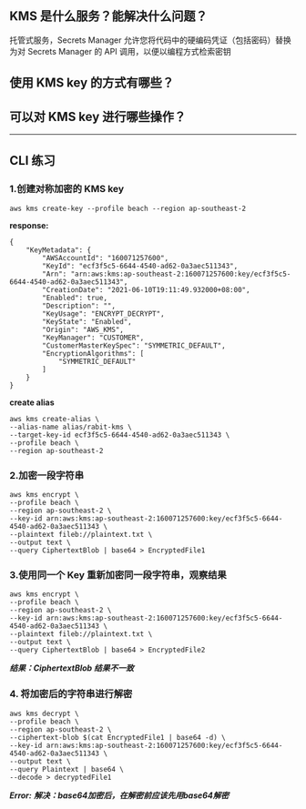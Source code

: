 ## KMS 是什么服务？能解决什么问题？
托管式服务，Secrets Manager 允许您将代码中的硬编码凭证（包括密码）替换为对 Secrets Manager 的 API 调用，以便以编程方式检索密钥
## 使用 KMS key 的方式有哪些？

## 可以对 KMS key 进行哪些操作？

***

## CLI 练习
### 1.创建对称加密的 KMS key
```
aws kms create-key --profile beach --region ap-southeast-2

```
**response:**

```
{
    "KeyMetadata": {
        "AWSAccountId": "160071257600",
        "KeyId": "ecf3f5c5-6644-4540-ad62-0a3aec511343",
        "Arn": "arn:aws:kms:ap-southeast-2:160071257600:key/ecf3f5c5-6644-4540-ad62-0a3aec511343",
        "CreationDate": "2021-06-10T19:11:49.932000+08:00",
        "Enabled": true,
        "Description": "",
        "KeyUsage": "ENCRYPT_DECRYPT",
        "KeyState": "Enabled",
        "Origin": "AWS_KMS",
        "KeyManager": "CUSTOMER",
        "CustomerMasterKeySpec": "SYMMETRIC_DEFAULT",
        "EncryptionAlgorithms": [
            "SYMMETRIC_DEFAULT"
        ]
    }
}
```

**create alias**

```
aws kms create-alias \
--alias-name alias/rabit-kms \
--target-key-id ecf3f5c5-6644-4540-ad62-0a3aec511343 \
--profile beach \
--region ap-southeast-2

```
### 2.加密一段字符串

```
aws kms encrypt \
--profile beach \
--region ap-southeast-2 \
--key-id arn:aws:kms:ap-southeast-2:160071257600:key/ecf3f5c5-6644-4540-ad62-0a3aec511343 \
--plaintext fileb://plaintext.txt \
--output text \
--query CiphertextBlob | base64 > EncryptedFile1
```


### 3.使用同一个 Key 重新加密同一段字符串，观察结果
```
aws kms encrypt \
--profile beach \
--region ap-southeast-2 \
--key-id arn:aws:kms:ap-southeast-2:160071257600:key/ecf3f5c5-6644-4540-ad62-0a3aec511343 \
--plaintext fileb://plaintext.txt \
--output text \
--query CiphertextBlob | base64 > EncryptedFile2
```

***结果：CiphertextBlob 结果不一致***

### 4. 将加密后的字符串进行解密

```
aws kms decrypt \
--profile beach \
--region ap-southeast-2 \
--ciphertext-blob $(cat EncryptedFile1 | base64 -d) \
--key-id arn:aws:kms:ap-southeast-2:160071257600:key/ecf3f5c5-6644-4540-ad62-0a3aec511343 \
--output text \
--query Plaintext | base64 \
--decode > decryptedFile1

```

***Error:***
___解决：base64加密后，在解密前应该先用base64解密___

